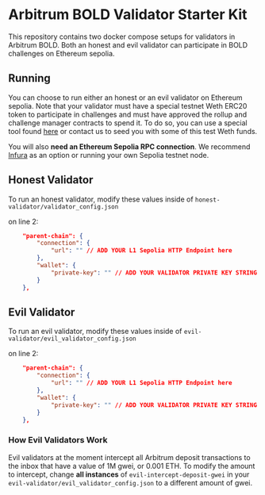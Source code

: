 # Arbitrum BOLD Validator Starter Kit

This repository contains two docker compose setups for validators in Arbitrum BOLD. Both an honest and evil validator can participate in BOLD challenges on Ethereum sepolia.

## Running

You can choose to run either an honest or an evil validator on Ethereum sepolia. Note that your validator must have a special testnet Weth ERC20 token to participate in challenges and must have approved the rollup and challenge manager contracts to spend it. To do so, you can use a special tool found [here](https://github.com/OffchainLabs/bold/blob/main/tools/fund-weth/main.go) or contact us to seed you with some of this test Weth funds.

You will also **need an Ethereum Sepolia RPC connection**. We recommend [Infura](https://infura.io) as an option or running your own Sepolia testnet node.

## Honest Validator

To run an honest validator, modify these values inside of `honest-validator/validator_config.json`

on line 2:

```json
    "parent-chain": {
        "connection": {
            "url": "" // ADD YOUR L1 Sepolia HTTP Endpoint here
        },
        "wallet": {
            "private-key": "" // ADD YOUR VALIDATOR PRIVATE KEY STRING HERE
        }
    },
```

## Evil Validator

To run an evil validator, modify these values inside of `evil-validator/evil_validator_config.json`

on line 2:

```json
    "parent-chain": {
        "connection": {
            "url": "" // ADD YOUR L1 Sepolia HTTP Endpoint here
        },
        "wallet": {
            "private-key": "" // ADD YOUR VALIDATOR PRIVATE KEY STRING HERE
        }
    },
```

### How Evil Validators Work

Evil validators at the moment intercept all Arbitrum deposit transactions to the inbox that have a value of 1M gwei, or 0.001 ETH. To modify the amount to intercept, change **all instances** of `evil-intercept-deposit-gwei` in your `evil-validator/evil_validator_config.json` to a different amount of gwei.